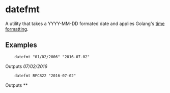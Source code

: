 
# datefmt

A utility that takes a YYYY-MM-DD formated date and applies Golang's [time formatting](https://golang.org/pkg/time/#Time.Format).

## Examples

```
    datefmt "01/02/2006" "2016-07-02"
```

Outputs *07/02/2016*

```
    datefmt RFC822 "2016-07-02"
```

Outputs ** 
